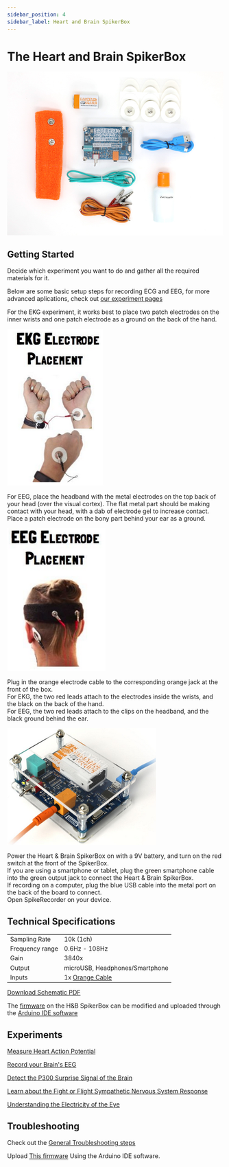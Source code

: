 ```yaml
---
sidebar_position: 4
sidebar_label: Heart and Brain SpikerBox
---
```


# The Heart and Brain SpikerBox #

![image](./HeartAndBrainSpikerBox-bundle.jpg)


## Getting Started ##

Decide which experiment you want to do and gather all the required materials for it.

Below are some basic setup steps for recording ECG and EEG, for more advanced aplications, check out [our experiment pages](#experiments)

For the EKG experiment, it works best to place two patch electrodes on the inner wrists and one patch electrode as a ground on the back of the hand.

![EKG placement](./EKG_placement.png)

For EEG, place the headband with the metal electrodes on the top back of your head (over the visual cortex). The flat metal part should be making contact with your head, with a dab of electrode gel to increase contact.  
Place a patch electrode on the bony part behind your ear as a ground.

![EEG placement](./EEG_placement.png)

Plug in the orange electrode cable to the corresponding orange jack at the front of the box.  
For EKG, the two red leads attach to the electrodes inside the wrists, and the black on the  back of the hand.  
For EEG, the two red leads attach to the clips on the headband, and the black ground behind the ear.  

![setup](./setup.png)

Power the Heart & Brain SpikerBox on with a 9V battery, and turn on the red switch at the front of the SpikerBox.   
If you are using a smartphone or tablet, plug the green smartphone cable into the green output jack to connect the Heart & Brain SpikerBox.  
If recording on a computer, plug the blue USB cable into the metal port on the back of the board to connect.  
Open SpikeRecorder on your device.

## Technical Specifications ##

|||
|---|---|
|Sampling Rate|10k (1ch)|
|Frequency range|0.6Hz - 108Hz|
|Gain |3840x|
|Output|microUSB, Headphones/Smartphone|
|Inputs|1x [Orange Cable](https://backyardbrains.com/products/muscleElectrodeCable)|

[Download Schematic PDF](https://backyardbrains.com/products/files/HBSB_V2.pdf)

The [firmware](https://github.com/BackyardBrains/Heart-and-Brain-SpikerBox) on the H&B SpikerBox can be modified and uploaded through the [Arduino IDE software](https://www.arduino.cc/en/software)


## Experiments ##

[Measure Heart Action Potential](https://backyardbrains.com/experiments/heartrate)

[Record your Brain's EEG](https://backyardbrains.com/experiments/eeg)

[Detect the P300 Surprise Signal of the Brain](https://backyardbrains.com/experiments/p300)

[Learn about the Fight or Flight Sympathetic Nervous System Response](https://backyardbrains.com/experiments/Sympathetic_Nervous_System)

[Understanding the Electricity of the Eye](https://backyardbrains.com/experiments/eog)


## Troubleshooting ##

Check out the [General Troubleshooting steps](../../index.md#troubleshooting)

Upload [This firmware](https://github.com/BackyardBrains/Heart-and-Brain-SpikerBox/blob/master/V0_62/Heart-and-Brain-SpikerBox/Heart-and-Brain-SpikerBox.ino)
Using the Arduino IDE software.